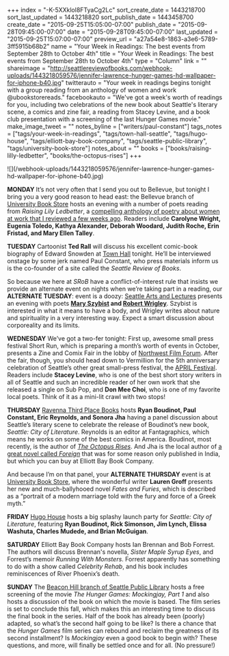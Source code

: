 +++
index = "-K-5XXklol8FTyaCg2Lc"
sort_create_date = 1443218700
sort_last_updated = 1443218820
sort_publish_date = 1443458700
create_date = "2015-09-25T15:05:00-07:00"
publish_date = "2015-09-28T09:45:00-07:00"
date = "2015-09-28T09:45:00-07:00"
last_updated = "2015-09-25T15:07:00-07:00"
preview_url = "a27a54e8-1863-a3e6-5789-3ff5915b68b2"
name = "Your Week in Readings: The best events from September 28th to October 4th"
title = "Your Week in Readings: The best events from September 28th to October 4th"
type = "Column"
link = ""
shareimage = "http://seattlereviewofbooks.com/webhook-uploads/1443218059576/jennifer-lawrence-hunger-games-hd-wallpaper-for-iphone-b40.jpg"
twitterauto = "Your week in readings begins tonight with a group reading from an anthology of women and work @ubookstorereads."
facebookauto = "We've got a week's worth of readings for you, including two celebrations of the new book about Seattle's literary scene, a comics and zine fair, a reading from Stacey Levine, and a book club presentation with a screening of the last Hunger Games movie."
make_image_tweet = ""
notes_byline = ["writers/paul-constant"]
tags_notes = ["tags/your-week-in-readings", "tags/town-hall-seattle", "tags/hugo-house", "tags/elliott-bay-book-company", "tags/seattle-public-library", "tags/university-book-store"]
notes_about = ""
books = ["books/raising-lilly-ledbetter", "books/the-octopus-rises"]
+++
<p class="image">![](/webhook-uploads/1443218059576/jennifer-lawrence-hunger-games-hd-wallpaper-for-iphone-b40.jpg)</p>

**MONDAY**  It’s not very often that I send you out to Bellevue, but tonight I bring you a very good reason to head east: the Bellevue branch of [University Book Store](http://www2.bookstore.washington.edu/_events/events_cal.taf?evmonth=09&evyear=2015&eventid=2015072809421300&pre=20150917&pst=20150930) hosts an evening with a number of poets reading from *Raising Lily Ledbetter*, a [compelling anthology of poetry about women at work that I reviewed a few weeks ago](http://seattlereviewofbooks.com/reviews/the-ballad-of-rosie-the-riveter/). Readers include **Carolyne Wright, Eugenia Toledo, Kathya Alexander, Deborah Woodard, Judith Roche, Erin Fristad, and Mary Ellen Talley**. 

**TUESDAY** Cartoonist **Ted Rall** will discuss his excellent comic-book biography of Edward Snowden at [Town Hall](https://townhallseattle.org/event/ted-rall/) tonight. He’ll be interviewed onstage by some jerk named Paul Constant, who press materials inform us is the co-founder of a site called the *Seattle Review of Books*.

So because we here at *SRoB* have a conflict-of-interest rule that insists we provide an alternate event on nights when we’re taking part in a reading, our **ALTERNATE TUESDAY**: event is a doozy: [Seattle Arts and Lectures](https://www.facebook.com/events/530655200421254/) presents an evening with poets **[Mary Szybist](http://www.poetryfoundation.org/bio/mary-szybist) and [Robert Wrigley](https://www.lectures.org/season/poetry_series.php?id=425)**. Szybist is interested in what it means to have a body, and Wrigley writes about nature and spirituality in a very interesting way. Expect a smart discussion about corporeality and its limits.


**WEDNESDAY** We’ve got a two-fer tonight: First up, awesome small press festival Short Run, which is preparing a month’s worth of events in October, presents a Zine and Comix Fair in the lobby of [Northwest Film Forum](https://www.facebook.com/events/1633425980248234/). After the fair, though, you should head down to Vermillion for the 5th anniversary celebration of  Seattle’s other great small-press festival, the [APRIL Festival](https://www.facebook.com/events/888131334595609/). Readers include **Stacey Levine**, who is one of the best short story writers in all of Seattle and such an incredible reader of her own work that she released a single on Sub Pop, and **Don Mee Choi**, who is one of my favorite local poets. Think of it as a mini-lit crawl with two stops!

**THURSDAY** [Ravenna Third Place Books](http://www.thirdplacebooks.com/event/ravenna-ryan-boudinot-paul-constant-eric-reynolds-and-prof-sonora-jha-seattle-city-literature) hosts **Ryan Boudinot, Paul Constant, Eric Reynolds, and Sonora Jha** having a panel discussion about Seattle’s literary scene to celebrate the release of Boudinot’s new book, *Seattle: City of Literature*. Reynolds is an editor at Fantagraphics, which means he works on some of the best comics in America. Boudinot, most recently, is the author of [*The Octopus Rises*](http://seattlereviewofbooks.com/reviews/picking-wires-from-a-bowl-of-noodles/). And Jha is the local author of [a great novel called *Foreign*](http://sonorajha.com/foreign/) that was for some reason only published in India, but which you can buy at Elliott Bay Book Company.

And because I’m on that panel, your **ALTERNATE THURSDAY** event is at [University Book Store](http://www2.bookstore.washington.edu/_events/events_cal.taf?evmonth=10&evyear=2015&eventid=2015042811052100&pre=20151001&pst=20151009), where the wonderful writer **Lauren Groff** presents her new and much-ballyhooed novel *Fates and Furies*, which is described as a “portrait of a modern marriage told with the fury and force of a Greek myth.”

**FRIDAY** [Hugo House](http://hugohouse.org/event/celebration-for-seattle-city-of-literature/ ) hosts a big splashy launch party for *Seattle: City of Literature*, featuring **Ryan Boudinot, Rick Simonson, Jim Lynch, Elissa Washuta, Charles Mudede, and Brian McGuigan**.

**SATURDAY** Elliott Bay Book Company hosts Ian Brennan and Bob Forrest. The authors will discuss Brennan's novella, *Sister Maple Syrup Eyes*, and Forrest’s memoir *Running With Monsters*. Forrest apparently has something to do with a show called *Celebrity Rehab*, and his book includes reminiscences of River Phoenix’s death.

**SUNDAY** The [Beacon Hill branch of Seattle Public Library](http://www.spl.org/calendar-of-events?trumbaEmbed=view%3Devent%26eventid%3D115298706) hosts a free screening of the movie *The Hunger Games: Mockingjay, Part 1* and also hosts a discussion of the book on which the movie is based. The film series is set to conclude this fall, which makes this an interesting time to discuss the final book in the series. Half of the book has already been (poorly) adapted, so what’s the second half going to be like? Is there a chance that the *Hunger Games* film series can rebound and reclaim the greatness of its second installment? Is *Mockingjay* even a good book to begin with? These questions, and more, will finally be settled once and for all. (No pressure!)